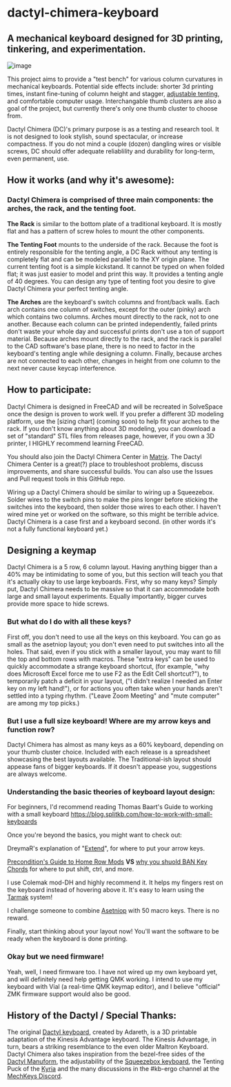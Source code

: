 # dactyl-chimera-keyboard

## A mechanical keyboard designed for 3D printing, tinkering, and experimentation.

![image](https://user-images.githubusercontent.com/38160450/137078004-720b4ac5-ea5a-46e6-8267-8d04506273c3.png)

This project aims to provide a "test bench" for various column curvatures in mechanical keyboards. Potential side effects include: shorter 3d printing times, instant fine-tuning of column height and stagger, [adjustable tenting](https://youtu.be/rMioYSjqEoU), and comfortable computer usage. Interchangable thumb clusters are also a goal of the project, but currently there's only one thumb cluster to choose from.

Dactyl Chimera (DC)'s primary purpose is as a testing and research tool. It is not designed to look stylish, sound spectacular, or increase compactness. If you do not mind a couple (dozen) dangling wires or visible screws, DC should offer adequate reliablility and durability for long-term, even permanent, use.

## How it works (and why it's awesome):

### Dactyl Chimera is comprised of three main components: the arches, the rack, and the tenting foot.

**The Rack** is similar to the bottom plate of a traditional keyboard. It is mostly flat and has a pattern of screw holes to mount the other components.

**The Tenting Foot** mounts to the underside of the rack. Because the foot is entirely responsible for the tenting angle, a DC Rack without any tenting is completely flat and can be modeled parallel to the XY origin plane. The current tenting foot is a simple kickstand. It cannot be typed on when folded flat; it was just easier to model and print this way. It provides a tenting angle of 40 degrees. You can design any type of tenting foot you desire to give Dactyl Chimera your perfect tenting angle.

**The Arches** are the keyboard's switch columns and front/back walls. Each arch contains one column of switches, except for the outer (pinky) arch which contains two columns. Arches mount directly to the rack, not to one another. Because each column can be printed independently, failed prints don't waste your whole day and successful prints don't use a ton of support material. Because arches mount directly to the rack, and the rack is parallel to the CAD software's base plane, there is no need to factor in the keyboard's tenting angle while designing a column. Finally, because arches are not connected to each other, changes in height from one column to the next never cause keycap interference.

## How to participate:

Dactyl Chimera is designed in FreeCAD and will be recreated in SolveSpace once the design is proven to work well. If you prefer a different 3D modeling platform, use the \[sizing chart\] (coming soon) to help fit your arches to the rack. If you don't know anything about 3D modeling, you can download a set of "standard" STL files from releases page, however, if you own a 3D printer, I HIGHLY recommend learning FreeCAD.

You should also join the Dactyl Chimera Center in [Matrix](https://matrix.to/#/!mArixoOlqsCQNWsaFc:matrix.org?via=matrix.org). The Dactyl Chimera Center is a great(?) place to troubleshoot problems, discuss improvements, and share successful builds. You can also use the Issues and Pull request tools in this GitHub repo.

Wiring up a Dactyl Chimera should be similar to wiring up a Squeezebox. Solder wires to the switch pins to make the pins longer before sticking the switches into the keyboard, then solder those wires to each other. I haven't wired mine yet or worked on the software, so this might be terrible advice. Dactyl Chimera is a case first and a keyboard second. (in other words it's not a fully functional keyboard yet.)

## Designing a keymap

Dactyl Chimera is a 5 row, 6 column layout. Having anything bigger than a 40% may be intimidating to some of you, but this section will teach you that it's actually okay to use large keyboards. First, why so many keys? Simply put, Dactyl Chimera needs to be massive so that it can accommodate both large and small layout experiments. Equally importantly, bigger curves provide more space to hide screws.

### But what do I do with all these keys?

First off, you don't need to use all the keys on this keyboard. You can go as small as the asetniop layout; you don't even need to put switches into all the holes. That said, even if you stick with a smaller layout, you may want to fill the top and bottom rows with macros. These "extra keys" can be used to quickly accommodate a strange keyboard shortcut, (for example, "why does Microsoft Excel force me to use F2 as the Edit Cell shortcut?"), to temporarily patch a deficit in your layout, ("I didn't realize I needed an Enter key on my left hand!"), or for actions you often take when your hands aren't settled into a typing rhythm. ("Leave Zoom Meeting" and "mute computer" are among my top picks.)

### But I use a full size keyboard! Where are my arrow keys and function row?

Dactyl Chimera has almost as many keys as a 60% keyboard, depending on your thumb cluster choice. Included with each release is a spreadsheet showcasing the best layouts available. The Traditional-ish layout should appease fans of bigger keyboards. If it doesn't appease you, suggestions are always welcome. 

### Understanding the basic theories of keyboard layout design:

For beginners, I'd recommend reading Thomas Baart's Guide to working with a small keyboard https://blog.splitkb.com/how-to-work-with-small-keyboards

Once you're beyond the basics, you might want to check out:

DreymaR's explanation of "[Extend](https://dreymar.colemak.org/layers-extend.html)", for where to put your arrow keys.

[Precondition's Guide to Home Row Mods](https://precondition.github.io/home-row-mods) **VS** [why you shuold BAN Key Chords](http://xahlee.info/kbd/banish_key_chords.html) for where to put shift, ctrl, and more.

I use Colemak mod-DH and highly recommend it. It helps my fingers rest on the keyboard instead of hovering above it. It's easy to learn using the [Tarmak](https://dreymar.colemak.org/tarmak.html) system!

I challenge someone to combine [Asetniop](http://asetniop.com/) with 50 macro keys. There is no reward.

Finally, start thinking about your layout now! You'll want the software to be ready when the keyboard is done printing. 

### Okay but we need firmware!

Yeah, well, I need firmware too. I have not wired up my own keyboard yet, and will definitely need help getting QMK working. I intend to use my keyboard with Vial (a real-time QMK keymap editor), and I believe "official" ZMK firmware support would also be good.

## History of the Dactyl / Special Thanks:

The original [Dactyl keyboard](https://github.com/adereth/dactyl-keyboard), created by Adareth, is a 3D printable adaptation of the Kinesis Advantage keyboard. The Kinesis Advantage, in turn, bears a striking resemblance to the even older Maltron Keyboard. Dactyl Chimera also takes inspiration from the bezel-free sides of the [Dactyl Manuform](https://github.com/tshort/dactyl-keyboard), the adjustability of the [Squeezebox keyboard](https://peterlyons.com/problog/2021/04/squeezebox-keyboard/), the Tenting Puck of the [Kyria](https://splitkb.com/products/tenting-puck) and the many discussions in the #kb-ergo channel at the [MechKeys Discord](https://discord.gg/mechkeys).
